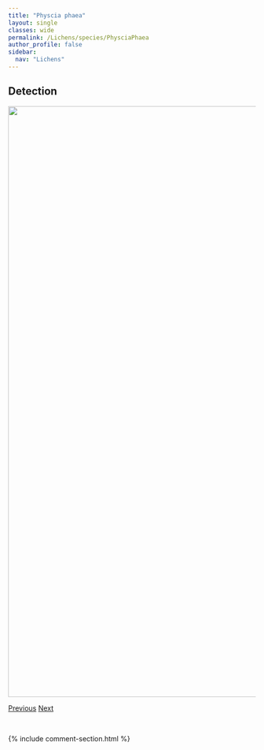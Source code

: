 ```yaml
---
title: "Physcia phaea"
layout: single
classes: wide
permalink: /Lichens/species/PhysciaPhaea
author_profile: false
sidebar:
  nav: "Lichens"
---
```


<h2>Detection</h2>

<a href="https://drive.google.com/uc?export=view&id=1Jj6GRDFu0Koug6-7DR-q-wxKLzDPHGnc">
<img src="https://drive.google.com/uc?export=view&id=1Jj6GRDFu0Koug6-7DR-q-wxKLzDPHGnc" height = "1200" width = "800">
</a>


<a href="/DevelopmentWebsite/Lichens/species/PhysciaDubia" class="pagination--pager" title="Physcia dubia">Previous</a> <a href="/DevelopmentWebsite/Lichens/species/PhysciaRhizinataTLE" class="pagination--pager" title="Physcia rhizinata TLE">Next</a>

<p>&nbsp;</p>

{% include comment-section.html %}
